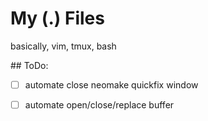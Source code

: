 # My (.) Files

basically, vim, tmux, bash


## ToDo:
- [ ] automate close neomake quickfix window
- [ ] automate open/close/replace buffer

